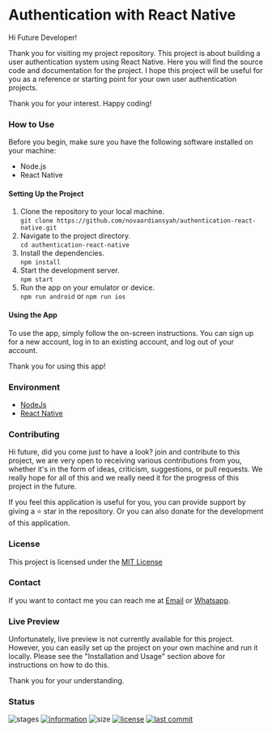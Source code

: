 # Authentication with React Native

Hi Future Developer!

Thank you for visiting my project repository. This project is about building a user authentication system using React Native. Here you will find the source code and documentation for the project. I hope this project will be useful for you as a reference or starting point for your own user authentication projects.

Thank you for your interest. Happy coding!

### How to Use

Before you begin, make sure you have the following software installed on your machine:

- Node.js
- React Native

#### Setting Up the Project

1. Clone the repository to your local machine.<br/>
`git clone https://github.com/novaardiansyah/authentication-react-native.git`
2. Navigate to the project directory.<br/>
`cd authentication-react-native`
3. Install the dependencies.<br/>
`npm install`
4. Start the development server.<br/>
`npm start`
5. Run the app on your emulator or device.<br/>
`npm run android` or `npm run ios`

#### Using the App

To use the app, simply follow the on-screen instructions. You can sign up for a new account, log in to an existing account, and log out of your account.

Thank you for using this app!

### Environment

- [NodeJs](https://nodejs.org/en/)
- [React Native](https://reactnative.dev/)

### Contributing

Hi future, did you come just to have a look? join and contribute to this project, we are very open to receiving various contributions from you, whether it's in the form of ideas, criticism, suggestions, or pull requests. We really hope for all of this and we really need it for the progress of this project in the future.

If you feel this application is useful for you, you can provide support by giving a ⭐ star in the repository. Or you can also donate for the development of this application.

### License

This project is licensed under the [MIT License](https://github.com/novaardiansyah/authentication-react-native/blob/main/LICENSE)

### Contact

If you want to contact me you can reach me at [Email](mailto:novaardiansyah78@gmal.com) or [Whatsapp](https://wa.me/6289506668480).

### Live Preview
Unfortunately, live preview is not currently available for this project. However, you can easily set up the project on your own machine and run it locally. Please see the "Installation and Usage" section above for instructions on how to do this.

Thank you for your understanding.

### Status

![stages](https://img.shields.io/badge/stages-development-informational)
[![information](https://img.shields.io/badge/information-references-informational)](https://github.com/novaardiansyah/authentication-react-native/blob/main/references.json)
![size](https://img.shields.io/github/repo-size/novaardiansyah/authentication-react-native?label=size&color=informational)
[![license](https://img.shields.io/badge/license-MIT-blue.svg)](https://github.com/novaardiansyah/authentication-react-native/blob/main/LICENSE)
[![last commit](https://img.shields.io/github/last-commit/novaardiansyah/authentication-react-native?label=last%20commit&color=informational)](https://github.com/novaardiansyah/authentication-react-native/commits/main)
